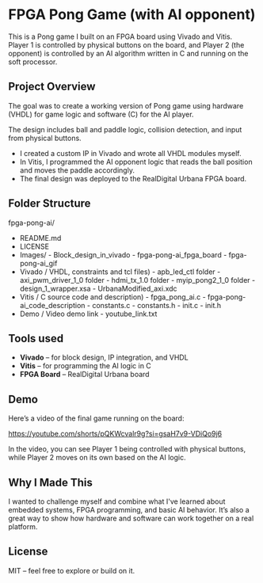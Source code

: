 # FPGA Pong Game (with AI opponent)

This is a Pong game I built on an FPGA board using Vivado and Vitis.  
Player 1 is controlled by physical buttons on the board, and Player 2 (the opponent) is controlled by an AI algorithm written in C and running on the soft processor.

## Project Overview

The goal was to create a working version of Pong game using hardware (VHDL) for game logic and software (C) for the AI player.

 The design includes ball and paddle logic, collision detection, and input from physical buttons.
- I created a custom IP in Vivado and wrote all VHDL modules myself.
- In Vitis, I programmed the AI opponent logic that reads the ball position and moves the paddle accordingly.
- The final design was deployed to the RealDigital Urbana FPGA board.

## Folder Structure

fpga-pong-ai/

- README.md
- LICENSE
- Images/
          - Block_design_in_vivado
          - fpga-pong-ai_fpga_board
          - fpga-pong-ai_gif
- Vivado / VHDL, constraints and tcl files)
          - apb_led_ctl folder
          - axi_pwm_driver_1_0 folder
          - hdmi_tx_1.0 folder
          - myip_pong2_1_0 folder
          - design_1_wrapper.xsa
          - UrbanaModified_axi.xdc
- Vitis / C source code and description)
          - fpga_pong_ai.c
          - fpga-pong-ai_code_description
          - constants.c
          - constants.h
          - init.c
          - init.h
- Demo / Video demo link
          - youtube_link.txt

## Tools used

- **Vivado** – for block design, IP integration, and VHDL
- **Vitis** – for programming the AI logic in C
- **FPGA Board** – RealDigital Urbana board

## Demo

Here’s a video of the final game running on the board:  

https://youtube.com/shorts/pQKWcvalr9g?si=gsaH7v9-VDiQo9j6

In the video, you can see Player 1 being controlled with physical buttons, while Player 2 moves on its own based on the AI logic.

## Why I Made This

I wanted to challenge myself and combine what I've learned about embedded systems, FPGA programming, and basic AI behavior. 
It’s also a great way to show how hardware and software can work together on a real platform.

## License

MIT – feel free to explore or build on it.


